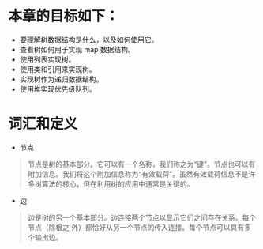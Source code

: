 # 本章的目标如下：
- 要理解树数据结构是什么，以及如何使用它。
- 查看树如何用于实现 map 数据结构。
- 使用列表实现树。
- 使用类和引用来实现树。
- 实现树作为递归数据结构。
- 使用堆实现优先级队列。
# 词汇和定义
- 节点  
>节点是树的基本部分。它可以有一个名称，我们称之为“键”。节点也可以有附加信息。我们将这个附加信息称为“有效载荷”。虽然有效载荷信息不是许多树算法的核心，但在利用树的应用中通常是关键的。
- 边
>边是树的另一个基本部分。边连接两个节点以显示它们之间存在关系。每个节点（除根之
外）都恰好从另一个节点的传入连接。每个节点可以具有多个输出边。